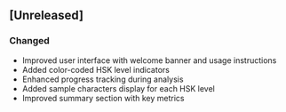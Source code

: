 ## [Unreleased]
### Changed
- Improved user interface with welcome banner and usage instructions
- Added color-coded HSK level indicators
- Enhanced progress tracking during analysis
- Added sample characters display for each HSK level
- Improved summary section with key metrics 